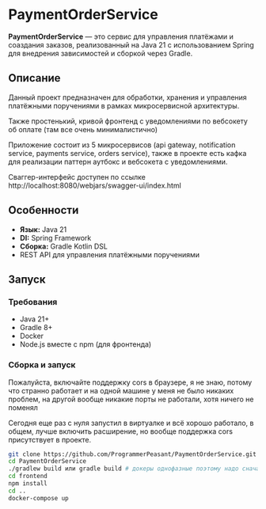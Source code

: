 # PaymentOrderService

**PaymentOrderService** — это сервис для управления платёжами и соаздания заказов, реализованный на Java 21 с использованием Spring для внедрения зависимостей и сборкой через Gradle.

## Описание

Данный проект предназначен для обработки, хранения и управления платёжными поручениями в рамках микросервисной архитектуры.

Также простенький, кривой фронтенд с уведомлениями по вебсокету об оплате (там все очень минималистично)

Приложение состоит из 5 микросервисов (api gateway, notification service, payments service, orders service), также в проекте есть кафка для реализации паттерн аутбокс и вебсокета с уведомлениями.

Сваггер-интерфейс доступен по ссылке http://localhost:8080/webjars/swagger-ui/index.html
## Особенности

- **Язык:** Java 21
- **DI:** Spring Framework
- **Сборка:** Gradle Kotlin DSL
- REST API для управления платёжными поручениями

## Запуск

### Требования

- Java 21+
- Gradle 8+
- Docker
- Node.js вместе с npm (для фронтенда)

### Сборка и запуск

Пожалуйста, включайте поддержку cors в браузере, я не знаю, потому что странно работает и на одной машине у меня не было никаких 
проблем, на другой вообще никакие порты не работали, хотя ничего не поменял

Сегодня еще раз с нуля запустил в виртуалке и всё хорошо работало, в общем, лучше включить расширение, но вообще поддержка cors присутствует в проекте.

```bash
git clone https://github.com/ProgrammerPeasant/PaymentOrderService.git
cd PaymentOrderService
./gradlew build или gradle build # докеры однофазные поэтому надо сначала билдить проект
cd frontend
npm install
cd ..
docker-compose up
```
